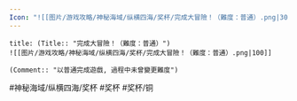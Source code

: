 ```yaml
---
Icon: "![[图片/游戏攻略/神秘海域/纵横四海/奖杯/完成大冒險！（難度：普通）.png|30]]"
---
```

```ad-common-bronze-trophy
title: (Title:: "完成大冒險！（難度：普通）")
![[图片/游戏攻略/神秘海域/纵横四海/奖杯/完成大冒險！（難度：普通）.png|100]]

(Comment:: "以普通完成遊戲, 過程中未曾變更難度")
```

#神秘海域/纵横四海/奖杯 #奖杯 #奖杯/铜
